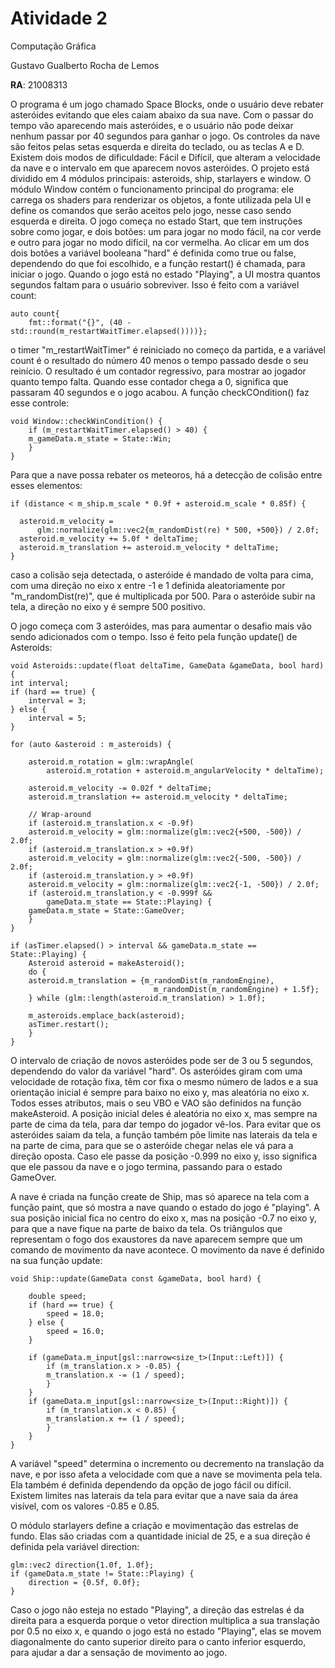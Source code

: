 # Atividade 2
Computação Gráfica 


Gustavo Gualberto Rocha de Lemos 


 **RA**: 21008313


O programa é um jogo chamado Space Blocks, onde o usuário deve rebater asteróides evitando que eles caiam abaixo da sua nave. Com o passar do tempo vão aparecendo mais asteróides, e o usuário não pode deixar nenhum passar por 40 segundos para ganhar o jogo. Os controles da nave são feitos pelas setas esquerda e direita do teclado, ou as teclas A e D. Existem dois modos de dificuldade: Fácil e Difícil, que alteram a velocidade da nave e o intervalo em que aparecem novos asteróides.
O projeto está dividido em 4 módulos principais: asteroids, ship, starlayers e window.
O módulo Window contém o funcionamento principal do programa: ele carrega os shaders para renderizar os objetos, a fonte utilizada pela UI e define os comandos que serão aceitos pelo jogo, nesse caso sendo esquerda e direita. O jogo começa no estado Start, que tem instruções sobre como jogar, e dois botões: um para jogar no modo fácil, na cor verde e outro para jogar no modo difícil, na cor vermelha. Ao clicar em um dos dois botões a variável booleana "hard" é definida como true ou false, dependendo do que foi escolhido, e a função restart() é chamada, para iniciar o jogo. Quando o jogo está no estado "Playing", a UI mostra quantos segundos faltam para o usuário sobreviver. Isso é feito com a variável count:

    auto count{
        fmt::format("{}", (40 - std::round(m_restartWaitTimer.elapsed())))};

o timer "m_restartWaitTimer" é reiniciado no começo da partida, e a variável count é o resultado do número 40 menos o tempo passado desde o seu reinício. O resultado é um contador regressivo, para mostrar ao jogador quanto tempo falta. Quando esse contador chega a 0, significa que passaram 40 segundos e o jogo acabou. A função checkCOndition() faz esse controle:

    void Window::checkWinCondition() {
        if (m_restartWaitTimer.elapsed() > 40) {
        m_gameData.m_state = State::Win;
        }
    }

Para que a nave possa rebater os meteoros, há a detecção de colisão entre esses elementos:

    if (distance < m_ship.m_scale * 0.9f + asteroid.m_scale * 0.85f) {

      asteroid.m_velocity =
          glm::normalize(glm::vec2{m_randomDist(re) * 500, +500}) / 2.0f;
      asteroid.m_velocity += 5.0f * deltaTime;
      asteroid.m_translation += asteroid.m_velocity * deltaTime;
    }

caso a colisão seja detectada, o asteróide é mandado de volta para cima, com uma direção no eixo x entre -1 e 1 definida aleatoriamente por "m_randomDist(re)", que é multiplicada por 500. Para o asteróide subir na tela, a direção no eixo y é sempre 500 positivo.

O jogo começa com 3 asteróides, mas para aumentar o desafio mais vão sendo adicionados com o tempo. Isso é feito pela função update() de Asteroids:

    void Asteroids::update(float deltaTime, GameData &gameData, bool hard) {
    int interval;
    if (hard == true) {
        interval = 3;
    } else {
        interval = 5;
    }

    for (auto &asteroid : m_asteroids) {

        asteroid.m_rotation = glm::wrapAngle(
            asteroid.m_rotation + asteroid.m_angularVelocity * deltaTime);

        asteroid.m_velocity -= 0.02f * deltaTime;
        asteroid.m_translation += asteroid.m_velocity * deltaTime;

        // Wrap-around
        if (asteroid.m_translation.x < -0.9f)
        asteroid.m_velocity = glm::normalize(glm::vec2{+500, -500}) / 2.0f;
        if (asteroid.m_translation.x > +0.9f)
        asteroid.m_velocity = glm::normalize(glm::vec2{-500, -500}) / 2.0f;
        if (asteroid.m_translation.y > +0.9f)
        asteroid.m_velocity = glm::normalize(glm::vec2{-1, -500}) / 2.0f;
        if (asteroid.m_translation.y < -0.999f &&
            gameData.m_state == State::Playing) {
        gameData.m_state = State::GameOver;
        }
    }

    if (asTimer.elapsed() > interval && gameData.m_state == State::Playing) {
        Asteroid asteroid = makeAsteroid();
        do {
        asteroid.m_translation = {m_randomDist(m_randomEngine),
                                    m_randomDist(m_randomEngine) + 1.5f};
        } while (glm::length(asteroid.m_translation) > 1.0f);

        m_asteroids.emplace_back(asteroid);
        asTimer.restart();
        }
    }

O intervalo de criação de novos asteróides pode ser de 3 ou 5 segundos, dependendo do valor da variável "hard". Os asteróides giram com uma velocidade de rotação fixa, têm cor fixa o mesmo número de lados e a sua orientação inicial é sempre para baixo no eixo y, mas aleatória no eixo x. Todos esses atributos, mais o seu VBO e VAO são definidos na função makeAsteroid. A posição inicial deles é aleatória no eixo x, mas sempre na parte de cima da tela, para dar tempo do jogador vê-los. Para evitar que os asteróides saiam da tela, a função também põe limite nas laterais da tela e na parte de cima, para que se o asteróide chegar nelas ele vá para a direção oposta. Caso ele passe da posição -0.999 no eixo y, isso significa que ele passou da nave e o jogo termina, passando para o estado GameOver.

A nave é criada na função create de Ship, mas só aparece na tela com a função paint, que só mostra a nave quando o estado do jogo é "playing". A sua posição inicial fica no centro do eixo x, mas na posição -0.7 no eixo y, para que a nave fique na parte de baixo da tela. Os triângulos que representam o fogo dos exaustores da nave aparecem sempre que um comando de movimento da nave acontece. O movimento da nave é definido na sua função update:

    void Ship::update(GameData const &gameData, bool hard) {

        double speed;
        if (hard == true) {
            speed = 18.0;
        } else {
            speed = 16.0;
        }

        if (gameData.m_input[gsl::narrow<size_t>(Input::Left)]) {
            if (m_translation.x > -0.85) {
            m_translation.x -= (1 / speed);
            }
        }
        if (gameData.m_input[gsl::narrow<size_t>(Input::Right)]) {
            if (m_translation.x < 0.85) {
            m_translation.x += (1 / speed);
            }
        }
    }

A variável "speed" determina o incremento ou decremento na translação da nave, e por isso afeta a velocidade com que a nave se movimenta pela tela. Ela também é definida dependendo da opção de jogo fácil ou difícil. Existem limites nas laterais da tela para evitar que a nave saia da área visível, com os valores -0.85 e 0.85.

O módulo starlayers define a criação e movimentação das estrelas de fundo. Elas são criadas com a quantidade inicial de 25, e a sua direção é definida pela variável direction:

    glm::vec2 direction{1.0f, 1.0f};
    if (gameData.m_state != State::Playing) {
        direction = {0.5f, 0.0f};
    }

Caso o jogo não esteja no estado "Playing", a direção das estrelas é da direita para a esquerda porque o vetor direction multiplica a sua translação por 0.5 no eixo x, e quando o jogo está no estado "Playing", elas se movem diagonalmente do canto superior direito para o canto inferior esquerdo, para ajudar a dar a sensação de movimento ao jogo.
